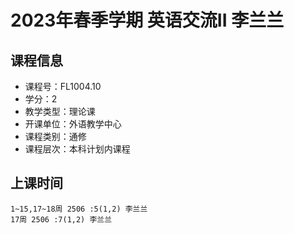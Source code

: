 # 2023年春季学期 英语交流II 李兰兰






## 课程信息

- 课程号：FL1004.10
- 学分：2
- 教学类型：理论课
- 开课单位：外语教学中心
- 课程类别：通修
- 课程层次：本科计划内课程

## 上课时间

```
1~15,17~18周 2506 :5(1,2) 李兰兰
17周 2506 :7(1,2) 李兰兰
```

